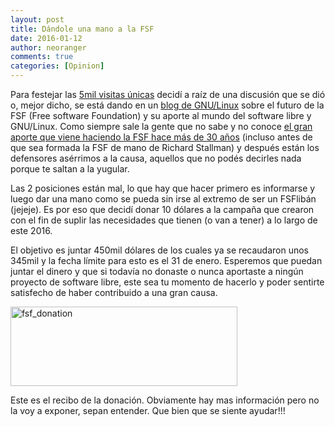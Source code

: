 ```yaml
---
layout: post
title: Dándole una mano a la FSF
date: 2016-01-12
author: neoranger
comments: true
categories: [Opinion]
---
```

Para festejar las <a href="http://www.neositelinux.com.ar/2016/01/12/offtopic-superamos-las-5000-visitas-unicas-en-6-meses/">5mil visitas únicas</a> decidí a raíz de una discusión que se dió o, mejor dicho, se está dando en un <a href="http://www.muylinux.com/2016/01/11/free-software-foundation-necesita-una-mano">blog de GNU/Linux</a> sobre el futuro de la FSF (Free software Foundation) y su aporte al mundo del software libre y GNU/Linux.
Como siempre sale la gente que no sabe y no conoce <a href="https://www.gnu.org/software/software.html">el gran aporte que viene haciendo la FSF hace más de 30 años</a> (incluso antes de que sea formada la FSF de mano de Richard Stallman) y después están los defensores asérrimos a la causa, aquellos que no podés decirles nada porque te saltan a la yugular.

Las 2 posiciones están mal, lo que hay que hacer primero es informarse y luego dar una mano como se pueda sin irse al extremo de ser un FSFlibán (jejeje). Es por eso que decidí donar 10 dólares a la campaña que crearon con el fin de suplir las necesidades que tienen (o van a tener) a lo largo de este 2016.

El objetivo es juntar 450mil dólares de los cuales ya se recaudaron unos 345mil y la fecha límite para esto es el 31 de enero.
Esperemos que puedan juntar el dinero y que si todavía no donaste o nunca aportaste a ningún proyecto de software libre, este sea tu momento de hacerlo y poder sentirte satisfecho de haber contribuido a una gran causa.

<a href="http://www.neositelinux.com.ar/wp-content/uploads/2016/01/fsf_donation.png" rel="attachment wp-att-1034"><img class=" wp-image-1034 aligncenter" src="http://www.neositelinux.com.ar/wp-content/uploads/2016/01/fsf_donation-300x105.png" alt="fsf_donation" width="363" height="127" /></a>

Este es el recibo de la donación. Obviamente hay mas información pero no la voy a exponer, sepan entender. Que bien que se siente ayudar!!!

